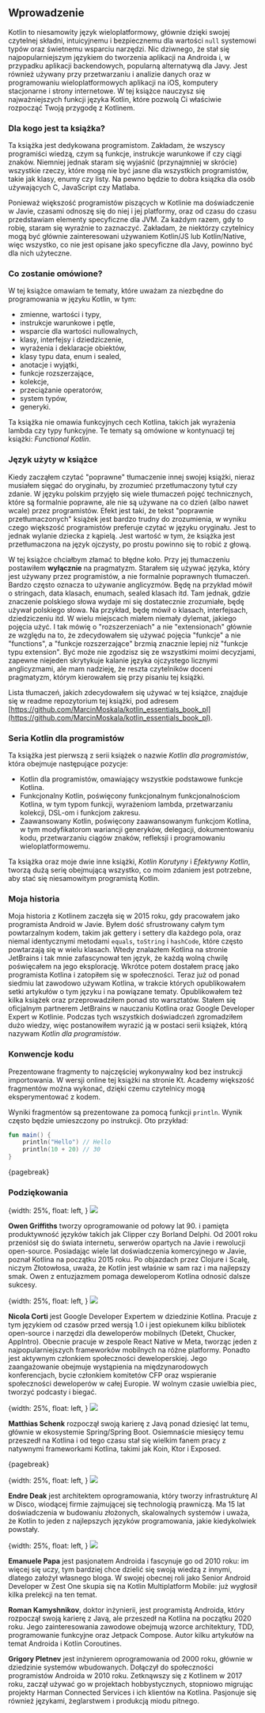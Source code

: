 ## Wprowadzenie

Kotlin to niesamowity język wieloplatformowy, głównie dzięki swojej czytelnej składni, intuicyjnemu i bezpiecznemu dla wartości `null` systemowi typów oraz świetnemu wsparciu narzędzi. Nic dziwnego, że stał się najpopularniejszym językiem do tworzenia aplikacji na Androida i, w przypadku aplikacji backendowych, popularną alternatywą dla Javy. Jest również używany przy przetwarzaniu i analizie danych oraz w programowaniu wieloplatformowych aplikacji na iOS, komputery stacjonarne i strony internetowe. W tej książce nauczysz się najważniejszych funkcji języka Kotlin, które pozwolą Ci właściwie rozpocząć Twoją przygodę z Kotlinem.

### Dla kogo jest ta książka?

Ta książka jest dedykowana programistom. Zakładam, że wszyscy programiści wiedzą, czym są funkcje, instrukcje warunkowe if czy ciągi znaków. Niemniej jednak staram się wyjaśnić (przynajmniej w skrócie) wszystkie rzeczy, które mogą nie być jasne dla wszystkich programistów, takie jak klasy, enumy czy listy. Na pewno będzie to dobra książka dla osób używających C, JavaScript czy Matlaba.

Ponieważ większość programistów piszących w Kotlinie ma doświadczenie w Javie, czasami odnoszę się do niej i jej platformy, oraz od czasu do czasu przedstawiam elementy specyficzne dla JVM. Za każdym razem, gdy to robię, staram się wyraźnie to zaznaczyć. Zakładam, że niektórzy czytelnicy mogą być głównie zainteresowani używaniem Kotlin/JS lub Kotlin/Native, więc wszystko, co nie jest opisane jako specyficzne dla Javy, powinno być dla nich użyteczne. 
 
### Co zostanie omówione?

W tej książce omawiam te tematy, które uważam za niezbędne do programowania w języku Kotlin, w tym:

* zmienne, wartości i typy,
* instrukcje warunkowe i pętle,
* wsparcie dla wartości nullowalnych,
* klasy, interfejsy i dziedziczenie,
* wyrażenia i deklaracje obiektów,
* klasy typu data, enum i sealed,
* anotacje i wyjątki,
* funkcje rozszerzające,
* kolekcje,
* przeciążanie operatorów,
* system typów,
* generyki.

Ta książka nie omawia funkcyjnych cech Kotlina, takich jak wyrażenia lambda czy typy funkcyjne. Te tematy są omówione w kontynuacji tej książki: *Functional Kotlin*.

### Język użyty w książce

Kiedy zacząłem czytać "poprawne" tłumaczenie innej swojej książki, nieraz musiałem sięgać do oryginału, by zrozumieć przetłumaczony tytuł czy zdanie. W języku polskim przyjęło się wiele tłumaczeń pojęć technicznych, które są formalnie poprawne, ale nie są używane na co dzień (albo nawet wcale) przez programistów. Efekt jest taki, że tekst "poprawnie przetłumaczonych" książek jest bardzo trudny do zrozumienia, w wyniku czego większość programistów preferuje czytać w języku oryginału. Jest to jednak wylanie dziecka z kąpielą. Jest wartość w tym, że książka jest przetłumaczona na język ojczysty, po prostu powinno się to robić z głową.

W tej książce chciałbym złamać to błędne koło. Przy jej tłumaczeniu postawiłem **wyłącznie** na pragmatyzm. Starałem się używać języka, który jest używany przez programistów, a nie formalnie poprawnych tłumaczeń. Bardzo często oznacza to używanie anglicyzmów. Będę na przykład mówił o stringach, data klasach, enumach, sealed klasach itd. Tam jednak, gdzie znaczenie polskiego słowa wydaje mi się dostatecznie zrozumiałe, będę używał polskiego słowa. Na przykład, będę mówił o klasach, interfejsach, dziedziczeniu itd. W wielu miejscach miałem niemały dylemat, jakiego pojęcia użyć. I tak mówię o "rozszerzeniach" a nie "extensionach" głównie ze względu na to, że zdecydowałem się używać pojęcia "funkcje" a nie "functions", a "funkcje rozszerzające" brzmią znacznie lepiej niż "funkcje typu extension". Być może nie zgodzisz się ze wszystkimi moimi decyzjami, zapewne niejeden skrytykuje kalanie języka ojczystego licznymi anglicyzmami, ale mam nadzieję, że reszta czytelników doceni pragmatyzm, którym kierowałem się przy pisaniu tej książki.

Lista tłumaczeń, jakich zdecydowałem się używać w tej książce, znajduje się w readme repozytorium tej książki, pod adresem [https://github.com/MarcinMoskala/kotlin_essentials_book_pl](https://github.com/MarcinMoskala/kotlin_essentials_book_pl). 

### Seria Kotlin dla programistów

Ta książka jest pierwszą z serii książek o nazwie *Kotlin dla programistów*, która obejmuje następujące pozycje:
* Kotlin dla programistów, omawiający wszystkie podstawowe funkcje Kotlina.
* Funkcjonalny Kotlin, poświęcony funkcjonalnym funkcjonalnościom Kotlina, w tym typom funkcji, wyrażeniom lambda, przetwarzaniu kolekcji, DSL-om i funkcjom zakresu.
* Zaawansowany Kotlin, poświęcony zaawansowanym funkcjom Kotlina, w tym modyfikatorom wariancji generyków, delegacji, dokumentowaniu kodu, przetwarzaniu ciągów znaków, refleksji i programowaniu wieloplatformowemu.

Ta książka oraz moje dwie inne książki, *Kotlin Korutyny* i *Efektywny Kotlin*, tworzą dużą serię obejmującą wszystko, co moim zdaniem jest potrzebne, aby stać się niesamowitym programistą Kotlin.

### Moja historia

Moja historia z Kotlinem zaczęła się w 2015 roku, gdy pracowałem jako programista Android w Javie. Byłem dość sfrustrowany całym tym powtarzalnym kodem, takim jak gettery i settery dla każdego pola, oraz niemal identycznymi metodami `equals`, `toString` i `hashCode`, które często powtarzają się w wielu klasach. Wtedy znalazłem Kotlina na stronie JetBrains i tak mnie zafascynował ten język, że każdą wolną chwilę poświęcałem na jego eksplorację. Wkrótce potem dostałem pracę jako programista Kotlina i zatopiłem się w społeczności. Teraz już od ponad siedmiu lat zawodowo używam Kotlina, w trakcie których opublikowałem setki artykułów o tym języku i na powiązane tematy. Opublikowałem też kilka książek oraz przeprowadziłem ponad sto warsztatów. Stałem się oficjalnym partnerem JetBrains w nauczaniu Kotlina oraz Google Developer Expert w Kotlinie. Podczas tych wszystkich doświadczeń zgromadziłem dużo wiedzy, więc postanowiłem wyrazić ją w postaci serii książek, którą nazywam *Kotlin dla programistów*.

### Konwencje kodu

Prezentowane fragmenty to najczęściej wykonywalny kod bez instrukcji importowania. W wersji online tej książki na stronie Kt. Academy większość fragmentów można wykonać, dzięki czemu czytelnicy mogą eksperymentować z kodem.

Wyniki fragmentów są prezentowane za pomocą funkcji `println`. Wynik często będzie umieszczony po instrukcji. Oto przykład:

```kotlin
fun main() {
    println("Hello") // Hello
    println(10 + 20) // 30
}
```

{pagebreak}

### Podziękowania

{width: 25%, float: left, }
![](owen.jpg)

**Owen Griffiths** tworzy oprogramowanie od połowy lat 90. i pamięta produktywność języków takich jak Clipper czy Borland Delphi. Od 2001 roku przeniósł się do świata internetu, serwerów opartych na Javie i rewolucji open-source. Posiadając wiele lat doświadczenia komercyjnego w Javie, poznał Kotlina na początku 2015 roku. Po objazdach przez Clojure i Scalę, niczym Złotowłosa, uważa, że Kotlin jest właśnie w sam raz i ma najlepszy smak. Owen z entuzjazmem pomaga deweloperom Kotlina odnosić dalsze sukcesy.

{width: 25%, float: left, }
![](nicola_corti.jpeg)

**Nicola Corti** jest Google Developer Expertem w dziedzinie Kotlina. Pracuje z tym językiem od czasów przed wersją 1.0 i jest opiekunem kilku bibliotek open-source i narzędzi dla deweloperów mobilnych (Detekt, Chucker, AppIntro). Obecnie pracuje w zespole React Native w Meta, tworząc jeden z najpopularniejszych frameworków mobilnych na różne platformy. Ponadto jest aktywnym członkiem społeczności deweloperskiej. Jego zaangażowanie obejmuje wystąpienia na międzynarodowych konferencjach, bycie członkiem komitetów CFP oraz wspieranie społeczności deweloperów w całej Europie. W wolnym czasie uwielbia piec, tworzyć podcasty i biegać.

{width: 25%, float: left, }
![](Matthias.jpg)

**Matthias Schenk** rozpoczął swoją karierę z Javą ponad dziesięć lat temu, głównie w ekosystemie Spring/Spring Boot. Osiemnaście miesięcy temu przeszedł na Kotlina i od tego czasu stał się wielkim fanem pracy z natywnymi frameworkami Kotlina, takimi jak Koin, Ktor i Exposed.

{pagebreak}

{width: 25%, float: left, }
![](deak.jpeg)

**Endre Deak** jest architektem oprogramowania, który tworzy infrastrukturę AI w Disco, wiodącej firmie zajmującej się technologią prawniczą. Ma 15 lat doświadczenia w budowaniu złożonych, skalowalnych systemów i uważa, że Kotlin to jeden z najlepszych języków programowania, jakie kiedykolwiek powstały.

{width: 25%, float: left, }
![](Emanuele_Papa.png)

**Emanuele Papa** jest pasjonatem Androida i fascynuje go od 2010 roku: im więcej się uczy, tym bardziej chce dzielić się swoją wiedzą z innymi, dlatego założył własnego bloga. W swojej obecnej roli jako Senior Android Developer w Zest One skupia się na Kotlin Multiplatform Mobile: już wygłosił kilka prelekcji na ten temat.

**Roman Kamyshnikov**, doktor inżynierii, jest programistą Androida, który rozpoczął swoją karierę z Javą, ale przeszedł na Kotlina na początku 2020 roku. Jego zainteresowania zawodowe obejmują wzorce architektury, TDD, programowanie funkcyjne oraz Jetpack Compose. Autor kilku artykułów na temat Androida i Kotlin Coroutines.

**Grigory Pletnev** jest inżynierem oprogramowania od 2000 roku, głównie w dziedzinie systemów wbudowanych. Dołączył do społeczności programistów Androida w 2010 roku. Zetknąwszy się z Kotlinem w 2017 roku, zaczął używać go w projektach hobbystycznych, stopniowo migrując projekty Harman Connected Services i ich klientów na Kotlina. Pasjonuje się również językami, żeglarstwem i produkcją miodu pitnego.
